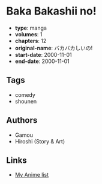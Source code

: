 # Baka Bakashii no!

-   **type**: manga
-   **volumes**: 1
-   **chapters**: 12
-   **original-name**: バカバカしいの!
-   **start-date**: 2000-11-01
-   **end-date**: 2000-11-01

## Tags

-   comedy
-   shounen

## Authors

-   Gamou
-   Hiroshi (Story & Art)

## Links

-   [My Anime list](https://myanimelist.net/manga/124646/Baka_Bakashii_no)
